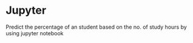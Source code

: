 # Jupyter
Predict the percentage of an student based on the no. of study  hours by using jupyter notebook
